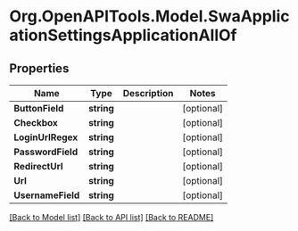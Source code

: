 # Org.OpenAPITools.Model.SwaApplicationSettingsApplicationAllOf

## Properties

Name | Type | Description | Notes
------------ | ------------- | ------------- | -------------
**ButtonField** | **string** |  | [optional] 
**Checkbox** | **string** |  | [optional] 
**LoginUrlRegex** | **string** |  | [optional] 
**PasswordField** | **string** |  | [optional] 
**RedirectUrl** | **string** |  | [optional] 
**Url** | **string** |  | [optional] 
**UsernameField** | **string** |  | [optional] 

[[Back to Model list]](../README.md#documentation-for-models) [[Back to API list]](../README.md#documentation-for-api-endpoints) [[Back to README]](../README.md)

